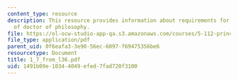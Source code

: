 ```yaml
---
content_type: resource
description: This resource provides information about requirements for the degree
  of doctor of philosophy.
file: https://ol-ocw-studio-app-qa.s3.amazonaws.com/courses/5-112-principles-of-chemical-science-fall-2005/1491b09e10344049efed7fad720f3100_1_7_from_l36.pdf
file_type: application/pdf
parent_uid: 0f6eafa3-3e90-56ec-6097-f69475356be6
resourcetype: Document
title: 1_7_from_l36.pdf
uid: 1491b09e-1034-4049-efed-7fad720f3100
---
```

